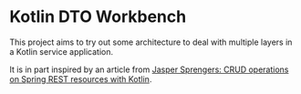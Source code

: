 # Kotlin DTO Workbench

This project aims to try out some architecture to deal with multiple
layers in a Kotlin service application.

It is in part inspired by an article from [Jasper Sprengers: CRUD operations on Spring REST resources with Kotlin](https://blog.codecentric.de/en/2017/04/crud-operations-spring-rest-resources-kotlin/).